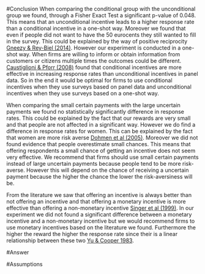 #Conclusion
When comparing the conditional group with the unconditional group we found, through a Fisher Exact Test a significant p-value of 0.048. This means that an unconditional incentive leads to a higher response rate than a conditional incentive in a one-shot way. Moreover we found that even if people did not want to have the 50 eurocents they still wanted to fill in the survey. This could be explained by the way of positive reciprocity [Gneezy & Rey-Biel (2014)](http://pareto.uab.es/prey/jeea.12062.pdf). However our experiment is conducted in a one-shot way. When firms are willing to inform or obtain information from customers or citizens multiple times the outcomes could be different. [Caustiglioni & Pforr (2008)](https://ojs.ub.uni-konstanz.de/srm/article/view/599/2137) found that conditional incentives are more effective in increasing response rates than unconditional incentives in panel data. So in the end it would be optimal for firms to use conditional incentives when they use surveys based on panel data and unconditional incentives when they use surveys based on a one-shot way. 

When comparing the small certain payments with the large uncertain payments we found no statistically significantly difference in response rates. This could be explained by the fact that our rewards are very small and that people are not affected in a significant way. However we do find a difference in response rates for women. This can be explained by the fact that women are more risk averse [Dohmen et al (2005)](http://ftp.iza.org/dp1730.pdf). Moreover we did not found evidence that people overestimate small chances. This means that offering respondents a small chance of getting an incentive does not seem very effective. We recommend that firms should use small certain payments instead of large uncertain payments because people tend to be more risk-averse. However this will depend on the chance of receiving a uncertain payment because the higher the chance the lower the risk-aversiness will be. 

From the literature we saw that offering an incentive is always better than not offering an incentive and that offering a monetary incentive is more effective than offering a non-monetary incentive [Singer et al (1999)](http://www.jos.nu/Articles/article.asp). In our experiment we did not found a significant difference between a monetary incentive and a non-monetary incentive but we would recommend firms to use monetary incentives based on the literature we found. Furthermore the higher the reward the higher the response rate since their is a linear relationship between these two [Yu & Cooper 1983](http://www.jstor.org/stable/pdf/3151410.pdf).   


#Answer

#Assumptions

